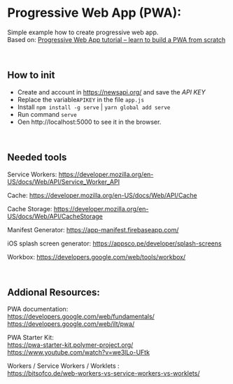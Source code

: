 # Progressive Web App (PWA):

Simple example how to create progressive web app. <br>
Based on: [Progressive Web App tutorial – learn to build a PWA from scratch](https://www.youtube.com/watch?v=gcx-3qi7t7c)

<br>

## How to init

- Create and account in https://newsapi.org/ and save the _API KEY_
- Replace the variable`APIKEY` in the file `app.js`
- Install `npm install -g serve` | `yarn global add serve`
- Run command `serve`
- Oen http://localhost:5000 to see it in the browser.

<br>

## Needed tools

Service Workers: https://developer.mozilla.org/en-US/docs/Web/API/Service_Worker_API

Cache: https://developer.mozilla.org/en-US/docs/Web/API/Cache

Cache Storage: https://developer.mozilla.org/en-US/docs/Web/API/CacheStorage

Manifest Generator: https://app-manifest.firebaseapp.com/

iOS splash screen generator: https://appsco.pe/developer/splash-screens

Workbox: https://developers.google.com/web/tools/workbox/

<br>

## Addional Resources:

PWA documentation: <br>
https://developers.google.com/web/fundamentals/ <br>
https://developers.google.com/web/ilt/pwa/

PWA Starter Kit: <br>
https://pwa-starter-kit.polymer-project.org/ <br>
https://www.youtube.com/watch?v=we3lLo-UFtk

Workers / Service Workers / Worklets :<br>
https://bitsofco.de/web-workers-vs-service-workers-vs-worklets/

